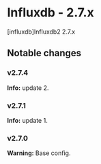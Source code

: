 # Influxdb - 2.7.x

[influxdb]Influxdb2 2.7.x


## Notable changes

### v2.7.4
**Info:** update 2.

### v2.7.1
**Info:** update 1.

### v2.7.0
**Warning:** Base config.